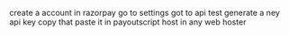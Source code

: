 create a account in razorpay
go to settings
got to api test
generate a ney api key copy that 
paste it in payoutscript 
host in any web hoster
